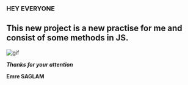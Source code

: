 ### HEY EVERYONE

## This new project is a new practise for me and consist of some methods in JS.

![gif](asiankitchen.gif)

___Thanks for your attention___

__Emre SAGLAM__